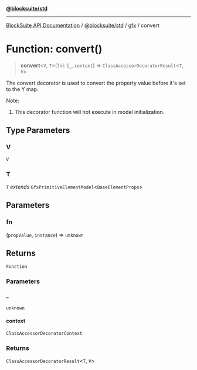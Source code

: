 [**@blocksuite/std**](../../../../@blocksuite/std/README.md)

***

[BlockSuite API Documentation](../../../../README.md) / [@blocksuite/std](../../README.md) / [gfx](../README.md) / convert

# Function: convert()

> **convert**\<`V`, `T`\>(`fn`): (`_`, `context`) => `ClassAccessorDecoratorResult`\<`T`, `V`\>

The convert decorator is used to convert the property value before it's
set to the Y map.

Note:
1. This decorator function will not execute in model initialization.

## Type Parameters

### V

`V`

### T

`T` *extends* `GfxPrimitiveElementModel`\<`BaseElementProps`\>

## Parameters

### fn

(`propValue`, `instance`) => `unknown`

## Returns

`Function`

### Parameters

#### \_

`unknown`

#### context

`ClassAccessorDecoratorContext`

### Returns

`ClassAccessorDecoratorResult`\<`T`, `V`\>
